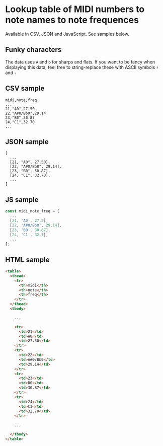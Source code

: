 # Lookup table of MIDI numbers to note names to note frequences

Available in CSV, JSON and JavaScript. See samples below.

## Funky characters

The data uses `#` and `b` for sharps and flats. If you want to be fancy when displaying this data, feel free to string-replace these with ASCII symbols `♯` and `♭`

## CSV sample
```
midi,note,freq
...
21,"A0",27.50
22,"A#0/Bb0",29.14
23,"B0",30.87
24,"C1",32.70
...
```


## JSON sample
```
[
  ...
  [21, "A0", 27.50],
  [22, "A#0/Bb0", 29.14],
  [23, "B0", 30.87],
  [24, "C1", 32.70],
  ...
]
```


## JS sample
```js
const midi_note_freq = [
  ...
  [21, 'A0', 27.5],
  [22, 'A#0/Bb0', 29.14],
  [23, 'B0', 30.87],
  [24, 'C1', 32.7],
  ...
];
```

## HTML sample

```html
<table>
  <thead>
    <tr>
      <th>midi</th>
      <th>note</th>
      <th>freq</th>
    </tr>
  </thead>
  <tbody>

    ...

    <tr>
      <td>21</td>
      <td>A0</td>
      <td>27.50</td>
    </tr>
    <tr>
      <td>22</td>
      <td>A#0/Bb0</td>
      <td>29.14</td>
    </tr>
    <tr>
      <td>23</td>
      <td>B0</td>
      <td>30.87</td>
    </tr>
    <tr>
      <td>24</td>
      <td>C1</td>
      <td>32.70</td>
    </tr>
    
    ...

  </tbody>
</table>
```
